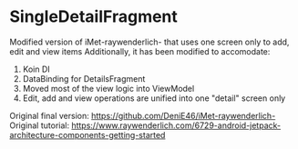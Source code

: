 # SingleDetailFragment
Modified version of iMet-raywenderlich- that uses one screen only to add, edit and view items
Additionally, it has been modified to accomodate:
  1. Koin DI
  2. DataBinding for DetailsFragment
  3. Moved most of the view logic into ViewModel
  4. Edit, add and view operations are unified into one "detail" screen only
  
  Original final version: https://github.com/DeniE46/iMet-raywenderlich-
  Original tutorial: https://www.raywenderlich.com/6729-android-jetpack-architecture-components-getting-started
